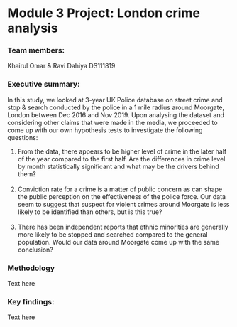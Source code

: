 # Module 3 Project: London crime analysis

### Team members:

Khairul Omar & Ravi Dahiya
DS111819

### Executive summary:

In this study, we looked at 3-year UK Police database on street crime and stop & search conducted by the police in a 1 mile radius around Moorgate, London between Dec 2016 and Nov 2019. Upon analysing the dataset and considering other claims that were made in the media, we proceeded to come up with our own hypothesis tests to investigate the following questions:
1. From the data, there appears to be higher level of crime in the later half of the year compared to the first half. Are the differences in crime level by month statistically significant and what may be the drivers behind them?
<br><br>
2. Conviction rate for a crime is a matter of public concern as can shape the public perception on the effectiveness of the police force. Our data seem to suggest that suspect for violent crimes around Moorgate is less likely to be identified than others, but is this true?
<br><br>
3. There has been independent reports that ethnic minorities are generally more likely to be stopped and searched compared to the general population. Would our data around Moorgate come up with the same conclusion?

### Methodology

Text here

### Key findings:

Text here

### 
